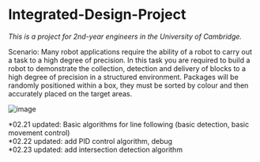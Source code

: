 # Integrated-Design-Project

*This is a project for 2nd-year engineers in the University of Cambridge.*

Scenario:
Many robot applications require the ability of a robot to carry out a task to a high degree of precision. In this task
you are required to build a robot to demonstrate the collection, detection and delivery of blocks to a high degree of
precision in a structured environment.
Packages will be randomly positioned within a box, they must be sorted by colour and then accurately placed on the
target areas.

![image](https://user-images.githubusercontent.com/94389344/155006604-c28d0354-6b6b-496e-a3ca-8a9cd7bffe59.png)



*02.21 updated: Basic algorithms for line following (basic detection, basic movement control)<br/>
*02.22 updated: add PID control algorithm, debug<br>
*02.23 updated: add intersection detection algorithm<br/>
